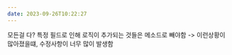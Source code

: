 ```yaml
---
date: 2023-09-26T10:22:27
---
```

모든걸 다?
특정 필드로 인해 로직이 추가되는 것들은 메소드로 빼야함
-> 이런상황이 많아졌을떄, 수정사항이 너무 많이 발생함